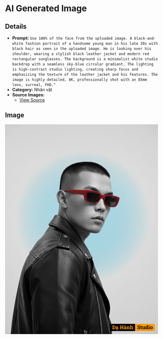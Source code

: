 # AI Generated Image

## Details
- **Prompt:** `Use 100% of the face from the uploaded image. A black-and-white fashion portrait of a handsome young man in his late 20s with black hair as seen in the uploaded image. He is looking over his shoulder, wearing a stylish black leather jacket and modern red rectangular sunglasses. The background is a minimalist white studio backdrop with a seamless sky-blue circular gradient. The lighting is high-contrast studio lighting, creating sharp focus and emphasizing the texture of the leather jacket and his features. The image is highly detailed, 8K, professionally shot with an 85mm lens, surreal, FHD."`
- **Category:** Nhân vật
- **Source Images:**
  - [View Source](https://raw.githubusercontent.com/lenzcomvth/ImageLibrary/main/Male.png)

## Image
![AI Generated Image](./image-2025-10-06T21-29-22-400Z-iq1dg.png)